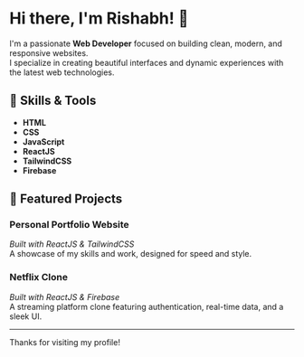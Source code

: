 # Hi there, I'm Rishabh! 👋

I'm a passionate **Web Developer** focused on building clean, modern, and responsive websites.  
I specialize in creating beautiful interfaces and dynamic experiences with the latest web technologies.

## 🚀 Skills & Tools

- **HTML**
- **CSS**
- **JavaScript**
- **ReactJS**
- **TailwindCSS**
- **Firebase**

## 💼 Featured Projects

### Personal Portfolio Website
_Built with ReactJS & TailwindCSS_  
A showcase of my skills and work, designed for speed and style.

### Netflix Clone
_Built with ReactJS & Firebase_  
A streaming platform clone featuring authentication, real-time data, and a sleek UI.

---

Thanks for visiting my profile!  
